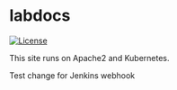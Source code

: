 # labdocs

[![License](https://img.shields.io/badge/License-Apache%202.0-blue.svg)](https://github.com/Kong/kong/blob/master/LICENSE)

This site runs on Apache2 and Kubernetes.

Test change for Jenkins webhook
